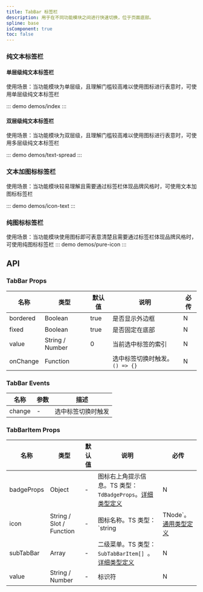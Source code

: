 ```yaml
---
title: TabBar 标签栏
description: 用于在不同功能模块之间进行快速切换，位于页面底部。
spline: base
isComponent: true
toc: false
---
```


### 纯文本标签栏

#### 单层级纯文本标签栏
使用场景：当功能模块为单层级，且理解门槛较高难以使用图标进行表意时，可使用单层级纯文本标签栏

::: demo demos/index
:::

#### 双层级纯文本标签栏
使用场景：当功能模块为双层级，且理解门槛较高难以使用图标进行表意时，可使用多层级纯文本标签栏

::: demo demos/text-spread
:::

### 文本加图标标签栏
使用场景：当功能模块较易理解且需要通过标签栏体现品牌风格时，可使用文本加图标标签栏

::: demo demos/icon-text
:::

### 纯图标标签栏
使用场景：当功能模块使用图标即可表意清楚且需要通过标签栏体现品牌风格时，可使用纯图标标签栏
::: demo demos/pure-icon
:::


## API

### TabBar Props
名称 | 类型 | 默认值 | 说明 | 必传
-- | -- | -- | -- | --
bordered | Boolean | true | 是否显示外边框 | N
fixed | Boolean | true | 是否固定在底部 | N
value | String / Number | 0 | 当前选中标签的索引 | N
onChange | Function |  | 选中标签切换时触发。`() => {}` | N

### TabBar Events
名称 | 参数 | 描述
-- | -- | --
change | - | 选中标签切换时触发


### TabBarItem Props
名称 | 类型 | 默认值 | 说明 | 必传
-- | -- | -- | -- | --
badgeProps | Object | - | 图标右上角提示信息。TS 类型：`TdBadgeProps`。[详细类型定义](/tdesign-mobile-vue/tree/develop/src/tab-bar/type.ts) | N
icon | String / Slot / Function | - | 图标名称。TS 类型：`string | TNode`。[通用类型定义](/tdesign-mobile-vue/blob/develop/src/common.ts) | N
subTabBar | Array | - | 二级菜单。TS 类型：`SubTabBarItem[] `。[详细类型定义](/tdesign-mobile-vue/tree/develop/src/tab-bar/type.ts) | N
value | String / Number | - | 标识符 | N

